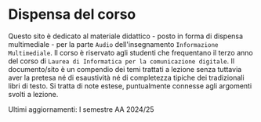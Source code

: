 # Dispensa del corso

Questo sito è dedicato al materiale didattico - posto in  forma di dispensa multimediale - per la parte `Audio` dell'insegnamento `Informazione Multimediale`. Il corso è riservato agli studenti che frequentano il terzo anno del corso di `Laurea di Informatica per la comunicazione digitale`. Il documento/sito è un compendio dei temi trattati a lezione senza tuttavia aver la pretesa né di esaustività né di completezza tipiche dei tradizionali libri di testo. Si tratta di note estese, puntualmente connesse agli argomenti svolti a lezione.

Ultimi aggiornamenti: I semestre AA 2024/25 

